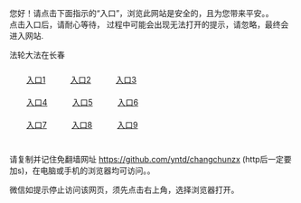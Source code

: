 您好！请点击下面指示的“入口”，浏览此网站是安全的，且为您带来平安。。 <br/>
点击入口后，请耐心等待， 过程中可能会出现无法打开的提示，请忽略，最终会进入网站. </br>

法轮大法在长春<br/>
<div style="padding:10px"><a style="margin:20px" target="_blank" href="https://d3g5urds1cqt7v.cloudfront.net/2Qpsp?bcjzew" id="ccLink1" rel="nofollow">入口1</a> <a target="_blank" style="margin:20px" href="https://d2w4kd4nos3uxt.cloudfront.net/2Qpsp?garphnoa" id="ccLink2" rel="nofollow">入口2</a> <a style="margin:20px" target="_blank" href="https://d1t4f6d4hyvfmj.cloudfront.net/2Qpsp?hddcea" id="ccLink3" rel="nofollow">入口3</a></div>

<div style="padding:10px" ><a style="margin:20px" target="_blank" href="https://d3g5urds1cqt7v.cloudfront.net/2Qpsp?bcjzew" id="ccLink4" rel="nofollow">入口4</a> <a style="margin:20px" href="https://d2w4kd4nos3uxt.cloudfront.net/2Qpsp?garphnoa" target="_blank" id="ccLink5" rel="nofollow">入口5</a> <a style="margin:20px" href="https://d1t4f6d4hyvfmj.cloudfront.net/2Qpsp?hddcea" target="_blank" id="ccLink6" rel="nofollow">入口6</a></div>

<div style="padding:10px"><a style="margin:20px" target="_blank" href="https://d3g5urds1cqt7v.cloudfront.net/2Qpsp?bcjzew" id="ccLink7" rel="nofollow">入口7</a> <a style="margin:20px" href="https://d2w4kd4nos3uxt.cloudfront.net/2Qpsp?garphnoa" target="_blank" id="ccLink8" rel="nofollow">入口8</a> <a style="margin:20px" target="_blank" href="https://d1t4f6d4hyvfmj.cloudfront.net/2Qpsp?hddcea" id="ccLink9" rel="nofollow">入口9</a></div>

<br/>



请复制并记住免翻墙网址 https://github.com/yntd/changchunzx (http后一定要加s)，在电脑或手机的浏览器均可访问。。<br/>

微信如提示停止访问该网页，须先点击右上角，选择浏览器打开。
